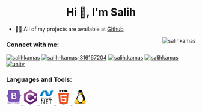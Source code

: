 <h1 align="center">Hi 👋, I'm Salih</h1>

- 👨‍💻 All of my projects are available at [Github](https://github.com/salihkamas)
<img align="right" src="https://github-readme-stats.vercel.app/api?username=salihkamas&show_icons=true&locale=en" alt="salihkamas" />

<h3 align="left">Connect with me:</h3>
<p align="left">
<a href="https://twitter.com/salihkamas" target="blank"><img src="https://cdn.jsdelivr.net/npm/simple-icons@3.0.1/icons/twitter.svg" alt="salihkamas" height="30" width="40" /></a>
<a href="https://linkedin.com/in/salih-kamaş-316167204" target="blank"><img  src="https://cdn.jsdelivr.net/npm/simple-icons@3.0.1/icons/linkedin.svg" alt="salih-kamaş-316167204" height="30" width="40" /></a>
<a href="https://fb.com/salih.kamas" target="blank"><img  src="https://cdn.jsdelivr.net/npm/simple-icons@3.0.1/icons/facebook.svg" alt="salih.kamas" height="30" width="40" /></a>
<a href="mailto:msalihkamas@gmail.com" target="blank"><img  src="https://cdn.jsdelivr.net/npm/simple-icons@3.0.1/icons/gmail.svg" alt="salihkamas" height="30" width="40" /></a>
<a href="https://unity.com/" target="_blank" rel="noreferrer"> <img src="https://www.vectorlogo.zone/logos/unity3d/unity3d-icon.svg" alt="unity" width="40" height="40"/> </a>
</p>

<h3 align="left">Languages and Tools:</h3>
<p align="left"> <a href="https://getbootstrap.com" target="_blank"> <img src="https://raw.githubusercontent.com/devicons/devicon/master/icons/bootstrap/bootstrap-plain-wordmark.svg" alt="bootstrap" width="40" height="40"/> </a> <a href="https://www.w3schools.com/cs/" target="_blank"> <img src="https://raw.githubusercontent.com/devicons/devicon/master/icons/csharp/csharp-original.svg" alt="csharp" width="40" height="40"/> </a> <a href="https://dotnet.microsoft.com/" target="_blank"> <img src="https://raw.githubusercontent.com/devicons/devicon/master/icons/dot-net/dot-net-original-wordmark.svg" alt="dotnet" width="40" height="40"/> </a> <a href="https://www.w3.org/html/" target="_blank"> <img src="https://raw.githubusercontent.com/devicons/devicon/master/icons/html5/html5-original-wordmark.svg" alt="html5" width="40" height="40"/> </a> <a href="https://www.linux.org/" target="_blank"> <img src="https://raw.githubusercontent.com/devicons/devicon/master/icons/linux/linux-original.svg" alt="linux" width="40" height="40"/> </a> </p>
